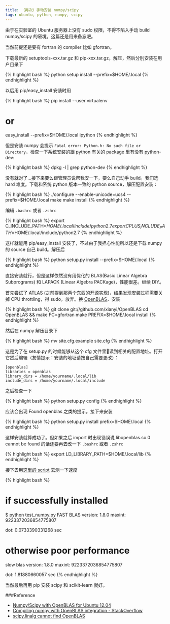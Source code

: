 ```yaml
---
title: （再次）手动安装 numpy/scipy 
tags: ubuntu, python, numpy, scipy
---
```

由于在实验室的 Ubuntu 服务器上没有 sudo 权限，不得不陷入手动 build numpy/scipy 的窘境。这篇还是用来备忘吧。

当然前提还是要有 fortran 的 compiler 比如 gfortran。
 
下载最新的 setuptools-xxx.tar.gz 和 pip-xxx.tar.gz，解压，然后分别安装在用户目录下

{% highlight bash %}
python setup install --prefix=$HOME/.local
{% endhighlight %}
	 
以后用 pip/easy_install 安装时用

{% highlight bash %}
pip install --user virtualenv
# or
easy_install --prefix=$HOME/.local ipython
{% endhighlight %}
	
但是安装 numpy 会提示 `Fatal error: Python.h: No such file or Directory`，检查一下系统安装的跟 python 有关的 package 里有没有 python-dev:

{% highlight bash %}
dpkg -l | grep python-dev
{% endhighlight %}
	
没有就对了...接下来要么跟管理员说帮我安一下，要么自己动手 build。我们选 hard 难度。下载和系统 python 版本一致的 python source，解压配置安装：

{% highlight bash %}
./configure  --enable-unicode=ucs4 --prefix=$HOME/.local
make
make install
{% endhighlight %}
	
编辑 `.bashrc` 或者 `.zshrc`

{% highlight bash %}
export C_INCLUDE_PATH=$HOME/.local/include/python2.7
export CPLUS_INCLUDE_PATH=$HOME/.local/include/python2.7
{% endhighlight %}

这样就能用 pip/easy_install 安装了，不过由于我担心性能所以还是下载 numpy 的 source 自己 build。解压后

{% highlight bash %}
python setup.py install --prefix=$HOME/.local
{% endhighlight %}
	
直接安装就行，但是这样依然没有用优化的 BLAS(Basic Linear Algebra Subprograms) 和 LAPACK (Linear Algebra PACKage)，性能很差。继续 DIY。

首先尝试了 [ATLAS](http://math-atlas.sourceforge.net/) (之前提到那两个东西的开源实现)，结果发现安装过程需要关掉 CPU throttling，得 sudo，放弃。换 [OpenBLAS](https://github.com/xianyi/OpenBLAS)，安装

{% highlight bash %}
git clone git://github.com/xianyi/OpenBLAS
cd OpenBLAS && make FC=gfortran
make PREFIX=$HOME/.local install
{% endhighlight %}

然后在 numpy 解压目录下

{% highlight bash %}
mv site.cfg.example site.cfg
{% endhighlight %}
	
这是为了在 setup.py 的时候能够从这个 cfg 文件里读到相关的配置地址。打开它然后编辑（友情提示：安装的地址请按自己需要更改）：

	[openblas]
	libraries = openblas
	library_dirs = /home/yourname/.local/lib
	include_dirs = /home/yourname/.local/include
	
之后检查一下

{% highlight bash %}
python setup.py config
{% endhighlight %}
	
应该会出现 Found openblas 之类的提示。接下来安装

{% highlight bash %}
python setup.py install prefix=$HOME/.local
{% endhighlight %}

这样安装就算成功了。但如果之后 import 时出现错误说 libopenblas.so.0 cannot be found 的话还要再去改一下 `.bashrc` 或者 `.zshrc`

{% highlight bash %}
export LD_LIBRARY_PATH=$HOME/.local/lib
{% endhighlight %}

接下去用[这里的 script](https://gist.github.com/osdf/3842524#file_test_numpy.py) 去测一下速度

{% highlight bash %}
# if successfully installed
$ python test_numpy.py
FAST BLAS
version: 1.8.0
maxint: 9223372036854775807

dot: 0.0733390331268 sec

# otherwise poor performance
slow blas 
version: 1.8.0
maxint: 9223372036854775807

dot: 1.81880660057 sec
{% endhighlight %}

当然最后再用 pip 安装 scipy 和 scikit-learn 就好。
	
###Reference

- [Numpy/Scipy with OpenBLAS for Ubuntu 12.04](http://osdf.github.io/blog/numpyscipy-with-openblas-for-ubuntu-1204.html)
- [Compiling numpy with OpenBLAS integration - StackOverflow](http://stackoverflow.com/questions/11443302/compiling-numpy-with-openblas-integration)
- [scipy.linalg cannot find OpenBLAS](http://scipy-user.10969.n7.nabble.com/scipy-linalg-cannot-find-OpenBLAS-td87.html)
